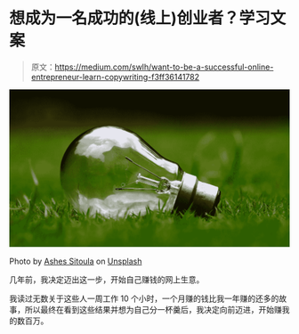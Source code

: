 # 想成为一名成功的(线上)创业者？学习文案

> 原文：<https://medium.com/swlh/want-to-be-a-successful-online-entrepreneur-learn-copywriting-f3ff36141782>

![](img/7593c3cef16947efd5e7ac118058e001.png)

Photo by [Ashes Sitoula](https://unsplash.com/photos/UfEyDdXlRp8?utm_source=unsplash&utm_medium=referral&utm_content=creditCopyText) on [Unsplash](https://unsplash.com/search/photos/copywriting?utm_source=unsplash&utm_medium=referral&utm_content=creditCopyText)

几年前，我决定迈出这一步，开始自己赚钱的网上生意。

我读过无数关于这些人一周工作 10 个小时，一个月赚的钱比我一年赚的还多的故事，所以最终在看到这些结果并想为自己分一杯羹后，我决定向前迈进，开始赚我的数百万。